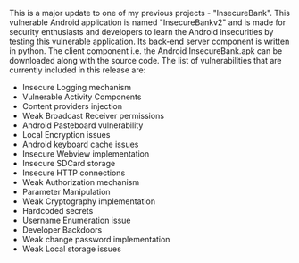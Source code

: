 This is a major update to one of my previous projects - "InsecureBank". This vulnerable Android application is named "InsecureBankv2" and is made for security enthusiasts and developers to learn the Android insecurities by testing this vulnerable application. Its back-end server component is written in python. The client component i.e. the Android InsecureBank.apk can be downloaded along with the source code. The list of vulnerabilities that are currently included in this release are:

* Insecure Logging mechanism
* Vulnerable Activity Components
* Content providers injection
* Weak Broadcast Receiver permissions
* Android Pasteboard vulnerability
* Local Encryption issues
* Android keyboard cache issues
* Insecure Webview implementation
* Insecure SDCard storage
* Insecure HTTP connections
* Weak Authorization mechanism
* Parameter Manipulation
* Weak Cryptography implementation
* Hardcoded secrets
* Username Enumeration issue
* Developer Backdoors
* Weak change password implementation
* Weak Local storage issues
